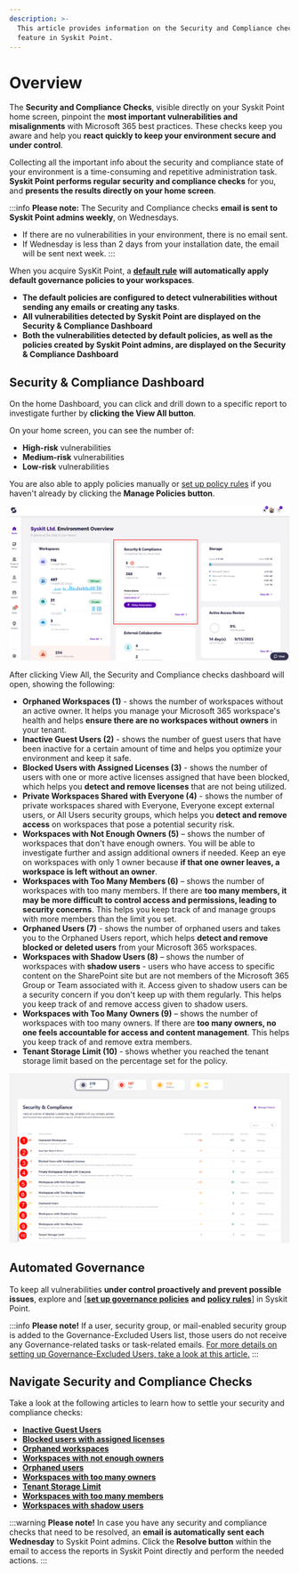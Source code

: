 ```yaml
---
description: >-
  This article provides information on the Security and Compliance checks
  feature in Syskit Point.
---
```


# Overview

The **Security and Compliance Checks**, visible directly on your Syskit Point home screen, pinpoint the **most important vulnerabilities and misalignments** with Microsoft 365 best practices. These checks keep you aware and help you **react quickly to keep your environment secure and under control**.

Collecting all the important info about the security and compliance state of your environment is a time-consuming and repetitive administration task. **Syskit Point performs regular security and compliance checks** for you, and **presents the results directly on your home screen**.

:::info
**Please note:** The Security and Compliance checks **email is sent to Syskit Point admins weekly**, on Wednesdays.

* If there are no vulnerabilities in your environment, there is no email sent.
* If Wednesday is less than 2 days from your installation date, the email will be sent next week.
:::

When you acquire SysKit Point, a [**default rule**](../automated-workflows/policy-automation.md#default-rule) **will automatically apply default governance policies to your workspaces**.

* **The default policies are configured to detect vulnerabilities without sending any emails or creating any tasks**.
* **All vulnerabilities detected by Syskit Point are displayed on the Security & Compliance Dashboard**
* **Both the vulnerabilities detected by default policies, as well as the policies created by Syskit Point admins, are displayed on the Security & Compliance Dashboard**

## Security & Compliance Dashboard

On the home Dashboard, you can click and drill down to a specific report to investigate further by **clicking the View All button**.

On your home screen, you can see the number of:

* **High-risk** vulnerabilities
* **Medium-risk** vulnerabilities
* **Low-risk** vulnerabilities

You are also able to apply policies manually or [set up policy rules](../automated-workflows/policy-automation.md) if you haven't already by clicking the **Manage Policies button**.

![Security & Compliance checks - Home](../../../static/img/security-and-compliance-checks-home.png)

After clicking View All, the Security and Compliance checks dashboard will open, showing the following:

* **Orphaned Workspaces (1)** - shows the number of workspaces without an active owner. It helps you manage your Microsoft 365 workspace's health and helps **ensure there are no workspaces without owners** in your tenant.
* **Inactive Guest Users (2)** - shows the number of guest users that have been inactive for a certain amount of time and helps you optimize your environment and keep it safe.
* **Blocked Users with Assigned Licenses (3)** - shows the number of users with one or more active licenses assigned that have been blocked, which helps you **detect and remove licenses** that are not being utilized.
* **Private Workspaces Shared with Everyone (4)** - shows the number of private workspaces shared with Everyone, Everyone except external users, or All Users security groups, which helps you **detect and remove access** on workspaces that pose a potential security risk.
* **Workspaces with Not Enough Owners (5)** – shows the number of workspaces that don't have enough owners. You will be able to investigate further and assign additional owners if needed. Keep an eye on workspaces with only 1 owner because **if that one owner leaves, a workspace is left without an owner**.
* **Workspaces with Too Many Members (6)** – shows the number of workspaces with too many members. If there are **too many members, it may be more difficult to control access and permissions, leading to security concerns**. This helps you keep track of and manage groups with more members than the limit you set.
* **Orphaned Users (7)** - shows the number of orphaned users and takes you to the Orphaned Users report, which helps **detect and remove blocked or deleted users** from your Microsoft 365 workspaces.
* **Workspaces with Shadow Users (8)** – shows the number of workspaces with **shadow users** - users who have access to specific content on the SharePoint site but are not members of the Microsoft 365 Group or Team associated with it. Access given to shadow users can be a security concern if you don't keep up with them regularly. This helps you keep track of and remove access given to shadow users.
* **Workspaces with Too Many Owners (9)** – shows the number of workspaces with too many owners. If there are **too many owners, no one feels accountable for access and content management**. This helps you keep track of and remove extra members. &#x20;
* **Tenant Storage Limit (10)** - shows whether you reached the tenant storage limit based on the percentage set for the policy.

![Security & Compliance Checks](../../../static/img/security-compliance-checks-dashboard.png)

## Automated Governance

To keep all vulnerabilities **under control proactively and prevent possible issues**, explore and \[[**set up governance policies**](../automated-workflows/set-up-policies.md) **and** [**policy rules**](../automated-workflows/policy-automation.md)] in Syskit Point.

:::info
**Please note!** If a user, security group, or mail-enabled security group is added to the Governance-Excluded Users list, those users do not receive any Governance-related tasks or task-related emails. [For more details on setting up Governance-Excluded Users, take a look at this article.](../../configuration/exclude-users-tasks.md)
:::

&#x20;

## Navigate Security and Compliance Checks

Take a look at the following articles to learn how to settle your security and compliance checks:

* [**Inactive Guest Users**](inactive-guest-users.md)
* [**Blocked users with assigned licenses**](blocked-users-assigned-license.md)
* [**Orphaned workspaces**](orphaned-workspaces.md)
* [**Workspaces with not enough owners**](workspaces-not-enough-owners.md)
* [**Orphaned users**](orphaned-users.md)&#x20;
* [**Workspaces with too many owners**](inactive-guest-users.md)
* [**Tenant Storage Limit**](tenant-storage.md)
* [**Workspaces with too many members**](workspaces-with-too-many-members.md)
* [**Workspaces with shadow users**](workspaces-with-shadow-users.md)

:::warning
**Please note!**   In case you have any security and compliance checks that need to be resolved, an **email is automatically sent each Wednesday** to Syskit Point admins. Click the **Resolve button** within the email to access the reports in Syskit Point directly and perform the needed actions.
:::
